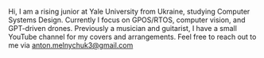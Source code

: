 Hi, I am a rising junior at Yale University from Ukraine, studying Computer Systems Design. Currently I focus on GPOS/RTOS, computer vision, and GPT-driven drones. Previously a musician and guitarist, I have a small YouTube channel for my covers and arrangements. Feel free to reach out to me via anton.melnychuk3@gmail.com
